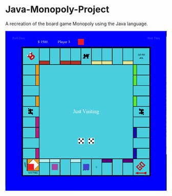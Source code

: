 # Java-Monopoly-Project
A recreation of the board game Monopoly using the Java language.

![Screenshot](game-screenshot.png)
